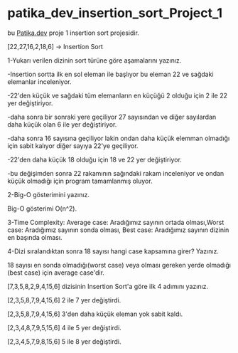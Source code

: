 # patika_dev_insertion_sort_Project_1

bu [Patika.dev](https://www.patika.dev/tr) proje 1 insertion sort projesidir.

[22,27,16,2,18,6] -> Insertion Sort

1-Yukarı verilen dizinin sort türüne göre aşamalarını yazınız.

-Insertion sortta ilk en sol eleman ile başlıyor bu eleman 22 ve sağdaki elemanlar inceleniyor.

-22'den küçük ve sağdaki tüm elemanların en küçüğü 2 olduğu için 2 ile 22 yer değiştiriyor.

-daha sonra bir sonraki yere geçiliyor 27 sayısından ve diğer sayılardan daha küçük olan 6 ile yer değiştiriyor.

-daha sonra 16 sayısına geçiliyor lakin ondan daha küçük elemman olmadığı için sabit kalıyor diğer sayıya 22'ye geçiliyor.

-22'den daha küçük 18 olduğu için 18 ve 22 yer değiştiriyor.

-bu değişimden sonra 22 rakamının sağındaki rakam inceleniyor ve ondan küçük olmadığı için program tamamlanmış oluyor.


2-Big-O gösterimini yazınız.

Big-O gösterimi O(n^2).


3-Time Complexity: Average case: Aradığımız sayının ortada olması,Worst case: Aradığımız sayının sonda olması, Best case: Aradığımız sayının dizinin en başında olması.

4-Dizi sıralandıktan sonra 18 sayısı hangi case kapsamına girer? Yazınız.

18 sayısı en sonda olmadığı(worst case) veya olması gereken yerde olmadığı (best case) için average case'dir.

[7,3,5,8,2,9,4,15,6] dizisinin Insertion Sort'a göre ilk 4 adımını yazınız.

[2,3,5,8,7,9,4,15,6] 2 ile 7 yer değiştirdi.

[2,3,5,8,7,9,4,15,6] 3'den daha küçük eleman yok sabit kaldı.

[2,3,4,8,7,9,5,15,6] 4 ile 5 yer değiştirdi.

[2,3,4,5,7,9,8,15,6] 5 ile 8 yer değiştirdi.
